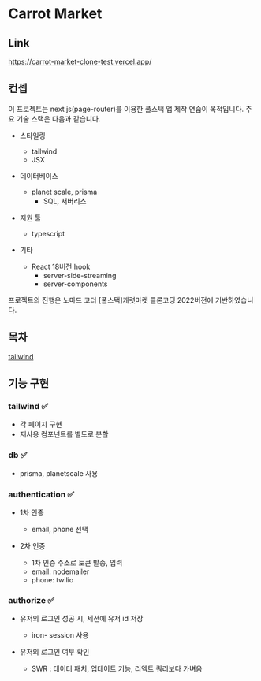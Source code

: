 # Carrot Market

## Link
https://carrot-market-clone-test.vercel.app/

## 컨셉

이 프로젝트는 next js(page-router)를 이용한 풀스택 앱 제작 연습이 목적입니다.
주요 기술 스택은 다음과 같습니다.

- 스타일링

  - tailwind
  - JSX

- 데이터베이스

  - planet scale, prisma
    - SQL, 서버리스

- 지원 툴

  - typescript

- 기타
  - React 18버전 hook
    - server-side-streaming
    - server-components

프로젝트의 진행은 노마드 코더 \[풀스택\]캐럿마켓 클론코딩 2022버전에 기반하였습니다.

## 목차

[tailwind](#tailwind)

## 기능 구현

### tailwind ✅

- 각 페이지 구현
- 재사용 컴포넌트를 별도로 분할

### db ✅

- prisma, planetscale 사용

### authentication ✅

- 1차 인증

  - email, phone 선택

- 2차 인증
  - 1차 인증 주소로 토큰 발송, 입력
  - email: nodemailer
  - phone: twilio

### authorize ✅



- 유저의 로그인 성공 시, 세션에 유저 id 저장

  - iron- session 사용

- 유저의 로그인 여부 확인
  - SWR : 데이터 패치, 업데이트 기능, 리엑트 쿼리보다 가벼움
